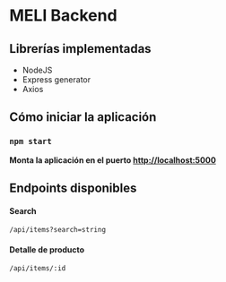 # MELI Backend

## Librerías implementadas

- NodeJS
- Express generator
- Axios

## Cómo iniciar la aplicación

### `npm start`

**Monta la aplicación en el puerto [http://localhost:5000](http://localhost:5000)**

## Endpoints disponibles

#### Search

`/api/items?search=string`

#### Detalle de producto

`/api/items/:id`